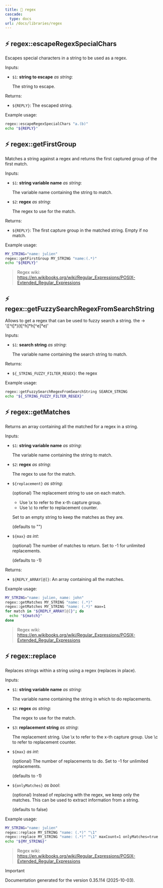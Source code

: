 ```yaml
---
title: 📂 regex
cascade:
  type: docs
url: /docs/libraries/regex
---
```


## ⚡ regex::escapeRegexSpecialChars

Escapes special characters in a string to be used as a regex.

Inputs:

- `$1`: **string to escape** _as string_:

  The string to escape.

Returns:

- `${REPLY}`: The escaped string.

Example usage:

```bash
regex::escapeRegexSpecialChars "a.(b)"
echo "${REPLY}"
```

## ⚡ regex::getFirstGroup

Matches a string against a regex and returns the first captured group of the first match.

Inputs:

- `$1`: **string variable name** _as string_:

  The variable name containing the string to match.

- `$2`: **regex** _as string_:

  The regex to use for the match.

Returns:

- `${REPLY}`: The first capture group in the matched string.
                 Empty if no match.

Example usage:

```bash
MY_STRING="name: julien"
regex::getFirstGroup MY_STRING "name:(.*)"
echo "${REPLY}"
```

> Regex wiki: https://en.wikibooks.org/wiki/Regular_Expressions/POSIX-Extended_Regular_Expressions

## ⚡ regex::getFuzzySearchRegexFromSearchString

Allows to get a regex that can be used to fuzzy search a string.
the -> '([^t]*)(t[^h]*h[^e]*e)'

Inputs:

- `$1`: **search string** _as string_:

  The variable name containing the search string to match.

Returns:

- `${_STRING_FUZZY_FILTER_REGEX}`: the regex

Example usage:

```bash
regex::getFuzzySearchRegexFromSearchString SEARCH_STRING
echo "${_STRING_FUZZY_FILTER_REGEX}"
```

## ⚡ regex::getMatches

Returns an array containing all the matched for a regex in a string.

Inputs:

- `$1`: **string variable name** _as string_:

  The variable name containing the string to match.

- `$2`: **regex** _as string_:

  The regex to use for the match.

- `${replacement}` _as string_:

  (optional) The replacement string to use on each match.

  - Use \x to refer to the x-th capture group.
  - Use \c to refer to replacement counter.

  Set to an empty string to keep the matches as they are.

  (defaults to "")

- `${max}` _as int_:

  (optional) The number of matches to return.
  Set to -1 for unlimited replacements.

  (defaults to -1)

Returns:

- `${REPLY_ARRAY[@]}`: An array containing all the matches.

Example usage:

```bash
MY_STRING="name: julien, name: john"
regex::getMatches MY_STRING "name: (.*)"
regex::getMatches MY_STRING "name: (.*)" max=1
for match in "${REPLY_ARRAY[@]}"; do
  echo "${match}"
done
```

> Regex wiki: https://en.wikibooks.org/wiki/Regular_Expressions/POSIX-Extended_Regular_Expressions

## ⚡ regex::replace

Replaces strings within a string using a regex (replaces in place).

Inputs:

- `$1`: **string variable name** _as string_:

  The variable name containing the string in which to do replacements.

- `$2`: **regex** _as string_:

  The regex to use for the match.

- `$3`: **replacement string** _as string_:

  The replacement string.
  Use \x to refer to the x-th capture group.
  Use \c to refer to replacement counter.

- `${max}` _as int_:

  (optional) The number of replacements to do.
  Set to -1 for unlimited replacements.

  (defaults to -1)

- `${onlyMatches}` _as bool_:

  (optional) Instead of replacing with the regex, we keep only the matches.
  This can be used to extract information from a string.

  (defaults to false)


Example usage:

```bash
MY_STRING="name: julien"
regex::replace MY_STRING "name: (.*)" "\1"
regex::replace MY_STRING "name: (.*)" "\1" maxCount=1 onlyMatches=true
echo "${MY_STRING}"
```

> Regex wiki: https://en.wikibooks.org/wiki/Regular_Expressions/POSIX-Extended_Regular_Expressions

> [!IMPORTANT]
> Documentation generated for the version 0.35.114 (2025-10-03).
